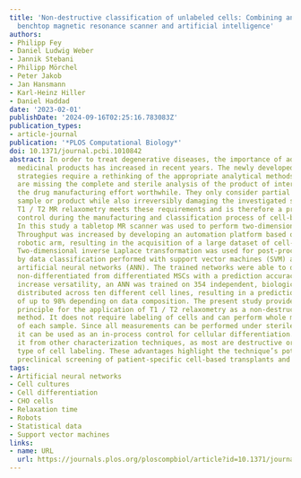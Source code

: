 ```yaml
---
title: 'Non-destructive classification of unlabeled cells: Combining an automated
  benchtop magnetic resonance scanner and artificial intelligence'
authors:
- Philipp Fey
- Daniel Ludwig Weber
- Jannik Stebani
- Philipp Mörchel
- Peter Jakob
- Jan Hansmann
- Karl-Heinz Hiller
- Daniel Haddad
date: '2023-02-01'
publishDate: '2024-09-16T02:25:16.783083Z'
publication_types:
- article-journal
publication: '*PLOS Computational Biology*'
doi: 10.1371/journal.pcbi.1010842
abstract: In order to treat degenerative diseases, the importance of advanced therapy
  medicinal products has increased in recent years. The newly developed treatment
  strategies require a rethinking of the appropriate analytical methods. Current standards
  are missing the complete and sterile analysis of the product of interest to make
  the drug manufacturing effort worthwhile. They only consider partial areas of the
  sample or product while also irreversibly damaging the investigated specimen. Two-dimensional
  T1 / T2 MR relaxometry meets these requirements and is therefore a promising in-process
  control during the manufacturing and classification process of cell-based treatments.
  In this study a tabletop MR scanner was used to perform two-dimensional MR relaxometry.
  Throughput was increased by developing an automation platform based on a low-cost
  robotic arm, resulting in the acquisition of a large dataset of cell-based measurements.
  Two-dimensional inverse Laplace transformation was used for post-processing, followed
  by data classification performed with support vector machines (SVM) as well as optimized
  artificial neural networks (ANN). The trained networks were able to distinguish
  non-differentiated from differentiated MSCs with a prediction accuracy of 85%. To
  increase versatility, an ANN was trained on 354 independent, biological replicates
  distributed across ten different cell lines, resulting in a prediction accuracy
  of up to 98% depending on data composition. The present study provides a proof of
  principle for the application of T1 / T2 relaxometry as a non-destructive cell classification
  method. It does not require labeling of cells and can perform whole mount analysis
  of each sample. Since all measurements can be performed under sterile conditions,
  it can be used as an in-process control for cellular differentiation. This distinguishes
  it from other characterization techniques, as most are destructive or require some
  type of cell labeling. These advantages highlight the technique’s potential for
  preclinical screening of patient-specific cell-based transplants and drugs.
tags:
- Artificial neural networks
- Cell cultures
- Cell differentiation
- CHO cells
- Relaxation time
- Robots
- Statistical data
- Support vector machines
links:
- name: URL
  url: https://journals.plos.org/ploscompbiol/article?id=10.1371/journal.pcbi.1010842
---
```

